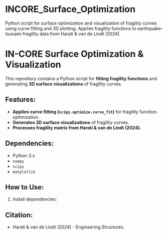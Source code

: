 # INCORE_Surface_Optimization
Python script for surface optimization and visualization of fragility curves using curve fitting and 3D plotting. Applies fragility functions to earthquake-tsunami fragility data from Harati &amp; van de Lindt (2024).
# IN-CORE Surface Optimization & Visualization

This repository contains a Python script for **fitting fragility functions** and generating **3D surface visualizations** of fragility curves.

## Features:
- **Applies curve fitting (`scipy.optimize.curve_fit`)** for fragility function optimization.
- **Generates 3D surface visualizations** of fragility curves.
- **Processes fragility matrix from Harati & van de Lindt (2024).**

## Dependencies:
- Python 3.x
- `numpy`
- `scipy`
- `matplotlib`

## How to Use:
1. Install dependencies:

   
## Citation:
- Harati & van de Lindt (2024) - Engineering Structures.
